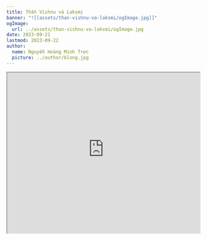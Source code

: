 ```yaml
---
title: Thần Vishnu và Laksmi
banner: "![[assets/than-vishnu-va-laksmi/ogImage.jpg]]"
ogImage:
  url: ../assets/than-vishnu-va-laksmi/ogImage.jpg
date: 2023-09-21
lastmod: 2023-09-22
author:
  name: Nguyễn Hoàng Minh Trực
  picture: ../author/blong.jpg
---
```

<iframe src="https://projectscanner.streamlit.app/Than-Vishnu-va-Laksmi/?embed=true" style="height:420px;width:100%;"></iframe>